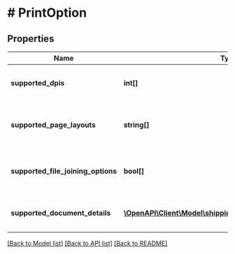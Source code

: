 # # PrintOption

## Properties

Name | Type | Description | Notes
------------ | ------------- | ------------- | -------------
**supported_dpis** | **int[]** | A list of the supported DPI options for a document. | [optional]
**supported_page_layouts** | **string[]** | A list of the supported page layout options for a document. |
**supported_file_joining_options** | **bool[]** | A list of the supported needFileJoining boolean values for a document. |
**supported_document_details** | [**\OpenAPI\Client\Model\shipping\SupportedDocumentDetail[]**](SupportedDocumentDetail.md) | A list of the supported documented details. |

[[Back to Model list]](../../README.md#models) [[Back to API list]](../../README.md#endpoints) [[Back to README]](../../README.md)
